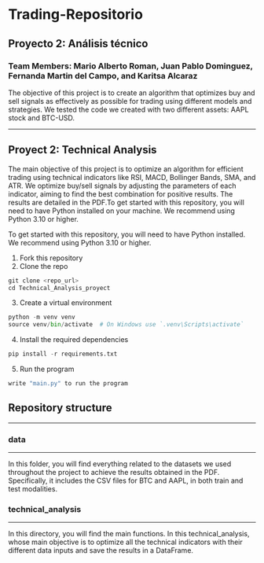 # Trading-Repositorio
Proyecto 2: Análisis técnico
---

### Team Members: Mario Alberto Roman, Juan Pablo Dominguez, Fernanda Martin del Campo, and Karitsa Alcaraz
The objective of this project is to create an algorithm that optimizes buy and sell signals as effectively as possible for trading using different models and strategies. We tested the code we created with two different assets: AAPL stock and BTC-USD.

---
## Proyect 2: Technical Analysis
The main objective of this project is to optimize an algorithm for efficient trading using technical indicators like RSI, MACD, Bollinger Bands, SMA, and ATR. We optimize buy/sell signals by adjusting the parameters of each indicator, aiming to find the best combination for positive results. The results are detailed in the PDF.To get started with this repository, you will need to have Python installed on your machine. We recommend using Python 3.10 or higher.

To get started with this repository, you will need to have Python installed. We recommend using Python 3.10 or higher.
1. Fork this repository
2. Clone the repo

```python
git clone <repo_url>
cd Technical_Analysis_proyect
```
3. Create a virtual environment

```python
python -m venv venv
source venv/bin/activate  # On Windows use `.venv\Scripts\activate`
```
4. Install the required dependencies

```python
pip install -r requirements.txt
```
5. Run the program
```python
write "main.py" to run the program 
```

## Repository structure

---

### data

---
In this folder, you will find everything related to the datasets we used throughout the project to achieve the results obtained in the PDF. Specifically, it includes the CSV files for BTC and AAPL, in both train and test modalities.
### technical_analysis

---


In this directory, you will find the main functions. In this technical_analysis, whose main objective is to optimize all the technical indicators with their different data inputs and save the results in a DataFrame.


